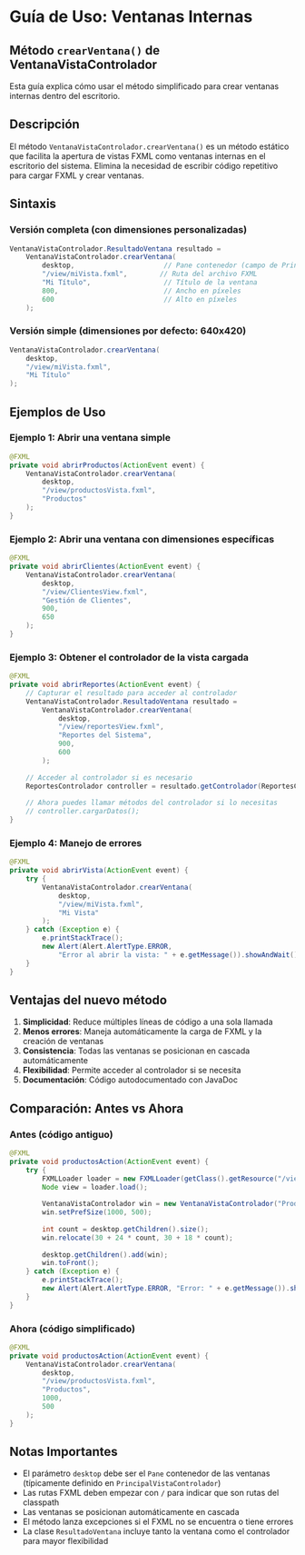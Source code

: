 # Guía de Uso: Ventanas Internas

## Método `crearVentana()` de VentanaVistaControlador

Esta guía explica cómo usar el método simplificado para crear ventanas internas dentro del escritorio.

## Descripción

El método `VentanaVistaControlador.crearVentana()` es un método estático que facilita la apertura de vistas FXML como ventanas internas en el escritorio del sistema. Elimina la necesidad de escribir código repetitivo para cargar FXML y crear ventanas.

## Sintaxis

### Versión completa (con dimensiones personalizadas)

```java
VentanaVistaControlador.ResultadoVentana resultado = 
    VentanaVistaControlador.crearVentana(
        desktop,                      // Pane contenedor (campo de PrincipalVistaControlador)
        "/view/miVista.fxml",        // Ruta del archivo FXML
        "Mi Título",                  // Título de la ventana
        800,                          // Ancho en píxeles
        600                           // Alto en píxeles
    );
```

### Versión simple (dimensiones por defecto: 640x420)

```java
VentanaVistaControlador.crearVentana(
    desktop, 
    "/view/miVista.fxml", 
    "Mi Título"
);
```

## Ejemplos de Uso

### Ejemplo 1: Abrir una ventana simple

```java
@FXML
private void abrirProductos(ActionEvent event) {
    VentanaVistaControlador.crearVentana(
        desktop, 
        "/view/productosVista.fxml", 
        "Productos"
    );
}
```

### Ejemplo 2: Abrir una ventana con dimensiones específicas

```java
@FXML
private void abrirClientes(ActionEvent event) {
    VentanaVistaControlador.crearVentana(
        desktop, 
        "/view/ClientesView.fxml", 
        "Gestión de Clientes", 
        900, 
        650
    );
}
```

### Ejemplo 3: Obtener el controlador de la vista cargada

```java
@FXML
private void abrirReportes(ActionEvent event) {
    // Capturar el resultado para acceder al controlador
    VentanaVistaControlador.ResultadoVentana resultado = 
        VentanaVistaControlador.crearVentana(
            desktop, 
            "/view/reportesView.fxml", 
            "Reportes del Sistema", 
            900, 
            600
        );
    
    // Acceder al controlador si es necesario
    ReportesControlador controller = resultado.getControlador(ReportesControlador.class);
    
    // Ahora puedes llamar métodos del controlador si lo necesitas
    // controller.cargarDatos();
}
```

### Ejemplo 4: Manejo de errores

```java
@FXML
private void abrirVista(ActionEvent event) {
    try {
        VentanaVistaControlador.crearVentana(
            desktop, 
            "/view/miVista.fxml", 
            "Mi Vista"
        );
    } catch (Exception e) {
        e.printStackTrace();
        new Alert(Alert.AlertType.ERROR, 
            "Error al abrir la vista: " + e.getMessage()).showAndWait();
    }
}
```

## Ventajas del nuevo método

1. **Simplicidad**: Reduce múltiples líneas de código a una sola llamada
2. **Menos errores**: Maneja automáticamente la carga de FXML y la creación de ventanas
3. **Consistencia**: Todas las ventanas se posicionan en cascada automáticamente
4. **Flexibilidad**: Permite acceder al controlador si se necesita
5. **Documentación**: Código autodocumentado con JavaDoc

## Comparación: Antes vs Ahora

### Antes (código antiguo)

```java
@FXML
private void productosAction(ActionEvent event) {
    try {
        FXMLLoader loader = new FXMLLoader(getClass().getResource("/view/productosVista.fxml"));
        Node view = loader.load();
        
        VentanaVistaControlador win = new VentanaVistaControlador("Productos", view);
        win.setPrefSize(1000, 500);
        
        int count = desktop.getChildren().size();
        win.relocate(30 + 24 * count, 30 + 18 * count);
        
        desktop.getChildren().add(win);
        win.toFront();
    } catch (Exception e) {
        e.printStackTrace();
        new Alert(Alert.AlertType.ERROR, "Error: " + e.getMessage()).showAndWait();
    }
}
```

### Ahora (código simplificado)

```java
@FXML
private void productosAction(ActionEvent event) {
    VentanaVistaControlador.crearVentana(
        desktop, 
        "/view/productosVista.fxml", 
        "Productos", 
        1000, 
        500
    );
}
```

## Notas Importantes

- El parámetro `desktop` debe ser el `Pane` contenedor de las ventanas (típicamente definido en `PrincipalVistaControlador`)
- Las rutas FXML deben empezar con `/` para indicar que son rutas del classpath
- Las ventanas se posicionan automáticamente en cascada
- El método lanza excepciones si el FXML no se encuentra o tiene errores
- La clase `ResultadoVentana` incluye tanto la ventana como el controlador para mayor flexibilidad
